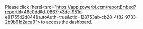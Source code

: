 Please click [here]<src="https://app.powerbi.com/reportEmbed?reportId=46c0dd0d-0867-43dc-951d-e81755d2d844&autoAuth=true&ctid=128753ab-cb28-4f82-9733-2b9b91d2aca9"> to access the dashboard.
